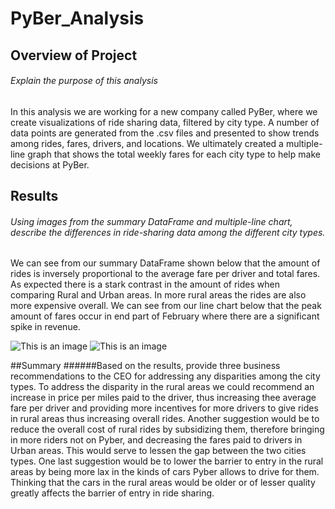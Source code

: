 # PyBer_Analysis


## Overview of Project
###### Explain the purpose of this analysis

In this analysis we are working for a new company called PyBer, where we create visualizations of ride sharing data, filtered by city type. 
A number of data points are generated from the .csv files and presented to show trends among rides, fares, drivers, and locations. 
We ultimately created a multiple-line graph that shows the total weekly fares for each city type to help make decisions at PyBer. 

## Results
###### Using images from the summary DataFrame and multiple-line chart, describe the differences in ride-sharing data among the different city types.
We can see from our summary DataFrame shown below that the amount of rides is inversely proportional to the average fare per driver and total fares. 
As expected there is a stark contrast in the amount of rides when comparing Rural and Urban areas. In more rural areas the rides are also more expensive overall. 
We can see from our line chart below that the peak amount of fares occur in end part of February where there are a significant spike in revenue. 



![This is an image](https://i.imgur.com/Bk0o0OX.png)
![This is an image](https://i.imgur.com/Kp5keLH.png)



##Summary
######Based on the results, provide three business recommendations to the CEO for addressing any disparities among the city types.
To address the disparity in the rural areas we could recommend an increase in price per miles paid to the driver, thus increasing thee average fare per driver and providing more incentives for more drivers to give rides in rural areas thus increasing overall rides. Another suggestion would be to reduce the overall cost of rural rides by subsidizing them, therefore bringing in more riders not on Pyber, and decreasing the fares paid to drivers in Urban areas. This would serve to lessen the gap between the two cities types. One last suggestion would be to lower the barrier to entry in the rural areas by being more lax in the kinds of cars Pyber allows to drive for them. Thinking that the cars in the rural areas would be older or of lesser quality greatly affects the barrier of entry in ride sharing. 
